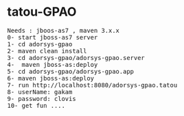 
tatou-GPAO
=====
<pre>
Needs : jboos-as7 , maven 3.x.x 
0- start jboss-as7 server 
1- cd adorsys-gpao 
2- maven clean install
3- cd adorsys-gpao/adorsys-gpao.server
4-  maven jboss-as:deploy
5- cd adorsys-gpao/adorsys-gpao.app
6- maven jboss-as:deploy
7- run http://localhost:8080/adorsys-gpao.tatou
8- userName: gakam 
9- password: clovis
10- get fun ....
</pre>
